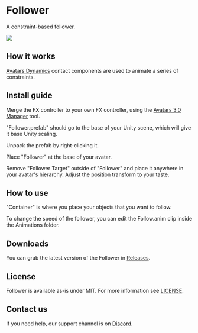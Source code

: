 <div>
  <h1>Follower</h1>
  <p>
     A constraint-based follower.
  </p>
  <a href="https://github.com/VRLabs/Follower/releases/latest">
    <img src="https://img.shields.io/badge/Unity-2019.4-green.svg?style=flat-square">
  </a>
  <br />
</div>

## How it works

[Avatars Dynamics](https://hello.vrchat.com/blog/avatar-dynamics-open-beta) contact components are used to animate a series of constraints.

## Install guide

Merge the FX controller to your own FX controller, using the [Avatars 3.0 Manager](https://github.com/VRLabs/Avatars-3.0-Manager) tool.
 
"Follower.prefab" should go to the base of your Unity scene, which will give it base Unity scaling.

Unpack the prefab by right-clicking it.

Place "Follower" at the base of your avatar.

Remove "Follower Target" outside of "Follower" and place it anywhere in your avatar's hierarchy. Adjust the position transform to your taste.

## How to use

"Container" is where you place your objects that you want to follow.

To change the speed of the follower, you can edit the Follow.anim clip inside the Animations folder.

## Downloads

You can grab the latest version of the Follower in [Releases](https://github.com/VRLabs/Follower/releases/latest).

## License

Follower is available as-is under MIT. For more information see [LICENSE](https://github.com/VRLabs/Follower/blob/main/LICENSE).

## Contact us

If you need help, our support channel is on [Discord](https://discord.vrlabs.dev).
